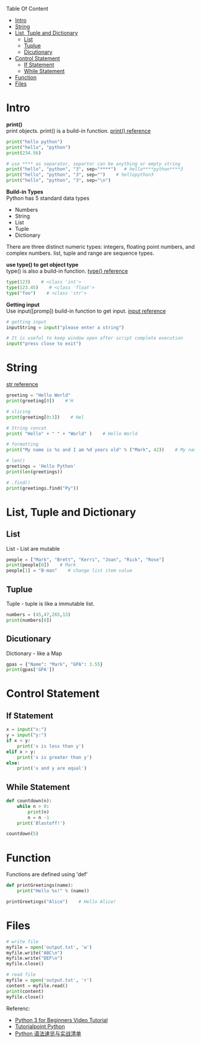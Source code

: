 Table Of Content

<!-- toc -->

- [Intro](#intro)
- [String](#string)
- [List, Tuple and Dictionary](#list-tuple-and-dictionary)
  * [List](#list)
  * [Tuplue](#tuplue)
  * [Dicutionary](#dicutionary)
- [Control Statement](#control-statement)
  * [If Statement](#if-statement)
  * [While Statement](#while-statement)
- [Function](#function)
- [Files](#files)

<!-- tocstop -->

# Intro

**print()**<br>
print objects. print() is a build-in function. [print() reference](https://docs.python.org/3.6/library/functions.html#print)
```py
print("hello python")
print("hello", "python")
print(234.56)

# use **** as separator, separtor can be anything or empty string
print("hello", "python", "3", sep="****")   # hello****python****3
print("hello", "python", "3", sep="")    # hellopython3
print("hello", "python", "3", sep="\n")
```
**Build-in Types**<br>
Python has 5 standard data types
* Numbers
* String
* List
* Tuple
* Dictionary

There are three distinct numeric types: integers, floating point numbers, and complex numbers.
list, tuple and range are sequence types.

**use type() to get object type**<br> 
type() is also a build-in function. [type() reference](https://docs.python.org/3/library/functions.html#type)
```py
type(123)    # <class 'int'>
type(123.45)    # <class 'float'>
type("foo")    # <class 'str'>
```


**Getting input**<br>
Use input([promp]) build-in function to get input. [input reference](https://docs.python.org/3/library/functions.html#input)
```py
# getting input
inputString = input("please enter a string")

# It is useful to keep window open after script complete execution
input("press close to exit")
```

# String
[str reference](https://docs.python.org/3/library/stdtypes.html#text-sequence-type-str)
```py
greeting = "Hello World"
print(greeting[0])    #'H

# slicing
print(greeting[0:3])    # Hel

# String concat
print( "Hello" + " " + "World" )    # Hello World

# formatting
print("My name is %s and I am %d years old" % ("Mark", 42))    # My name is Mark and I am 42 years old

# len()
greetings = 'Hello Python'
print(len(greetings))

# .find()
print(greetings.find("Py"))
```

# List, Tuple and Dictionary
## List
List - List are mutable
```py
people = ["Mark", "Brett", "Kerri", "Joan", "Rick", "Rose"]
print(people[0])    # Mark
people[1] = "B-man"    # change list item value
```

## Tuplue
Tuple - tuple is like a immutable list.
```py
numbers = (45,47,265,13)
print(numbers[0])
```

## Dicutionary
Dictionary - like a Map
```py
gpas = {"Name": "Mark", "GPA": 3.55}
print(gpas['GPA'])
```


# Control Statement
## If Statement
```py
x = input("x:")
y = input("y:")
if x < y:
    print('x is less than y')
elif x > y:
    print('x is greater than y')
else:
    print('x and y are equal')
```

## While Statement
```py
def countdown(n):
    while n > 0:
        print(n)
        n = n -1
    print('Blastoff!')

countdown(5)
```



# Function
Functions are defined using 'def'
```py
def printGreetings(name):
	print("Hello %s!" % (name))

printGreetings("Alice")    # Hello Alice!
```

# Files
```py
# write file
myfile = open('output.txt', 'w')
myfile.write("ABC\n")
myfile.write("DEF\n")
myfile.close()

# read file
myfile = open('output.txt', 'r')
content = myfile.read()
print(content)
myfile.close()

```

Referenc:
* [Python 3 for Beginners Video Tutorial](https://www.safaribooksonline.com/library/view/python-3-for/12071LTPPY17/)
* [Tutorialpoint Python](https://www.tutorialspoint.com/python/index.htm)
* [Python 语法速览与实战清单](https://segmentfault.com/a/1190000012129654)
